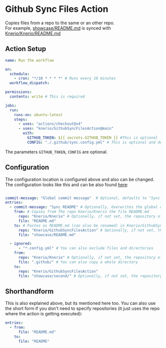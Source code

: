 # Github Sync Files Action

Copies files from a repo to the same or an other repo. <br/>
For example, [showcase/README.md](./showcase/README.md) is synced with [Knerio/Knerio/README.md](https://github.com/Knerio/Knerio/blob/main/README.md)


## Action Setup

```yaml
name: Run the workflow

on:
  schedule:
    - cron: "*/10 * * * *" # Runs every 10 minutes
  workflow_dispatch:

permissions:
  contents: write # This is required

jobs:
  run:
    runs-on: ubuntu-latest
    steps:
      - uses: "actions/checkout@v4"
      - uses: "knerio/GithubSyncFilesAction@main"
        with:
          GITHUB_TOKEN: ${{ secrets.GITHUB_TOKEN }} #This is optional
          CONFIG: "./.github/sync.config.yml" # This is optional and defaults to "./.github/sync.config.yml"
```

The parameters `GITHUB_TOKEN`, `CONFIG` are optional.

## Configuration

The configuration location is configured above and also can be changed.
The configuration looks like this and can be also found [here](./example.config.yml):

```yaml

commit-message: "Global commit message"  # Optional, defaults to "Sync GitHub files"
entries:
  - commit-message: "Sync README" # Optionally, Overwrites the global commit message
    from: # Copies from The repo Knerio/Knerio the file README.md
      repo: "Knerio/Knerio" # Optionally, if not set, the repository of the action is getting selected
      file: "README.md"
    to: # Pastes as README.md (can also be renamed) in Knerio/GithubSyncFilesAction
      repo: "Knerio/GithubSyncFilesAction" # Optionally, if not set, the repository of the action is getting selected
      file: "showcase/README.md"

  - ignored:
      - "*.config.yml" # You can also exclude files and directories
    from:
      repo: "Knerio/Knerio" # Optionally, if not set, the repository of the action is getting selected
      file: ".github/" # You can also copy a whole directory
    to:
      repo: "Knerio/GithubSyncFilesAction"
      file: "showcase/second/" # Optionally, if not set, the repository of the action is getting selected

```

## Shorthandform

This is also explained above, but its mentioned here too.
You can also use the short form if you don't need to specify repositories (it just uses the repo where the action is getting executed):

````yaml
entries:
  - from: 
      file: "README.md"
    to: 
      file: "README"
````

